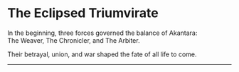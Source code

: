 # The Eclipsed Triumvirate

In the beginning, three forces governed the balance of Akantara:  
The Weaver, The Chronicler, and The Arbiter.

Their betrayal, union, and war shaped the fate of all life to come.

---

